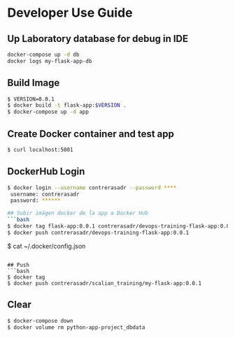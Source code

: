 
# Developer Use Guide

## Up Laboratory database for debug in IDE
```bash
docker-compose up -d db
docker logs my-flask-app-db
```

## Build Image
```bash
$ VERSION=0.0.1
$ docker build -t flask-app:$VERSION .
$ docker-compose up -d app
```


## Create Docker container and test app
```bash
$ curl localhost:5001
```

## DockerHub Login 
```bash
$ docker login --username contrerasadr --password ****
 username: contrerasadr
 password: ******

## Subir imágen docker de la app a Docker Hub
```bash
$ docker tag flask-app:0.0.1 contrerasadr/devops-training-flask-app:0.0.1
$ docker push contrerasadr/devops-training-flask-app:0.0.1
```




$ cat ~/.docker/config.json 
```

## Push
```bash
$ docker tag 
$ docker push contrerasadr/scalian_training/my-flask-app:0.0.1
```

## Clear
```bash
$ docker-compose down 
$ docker volume rm python-app-project_dbdata 
```